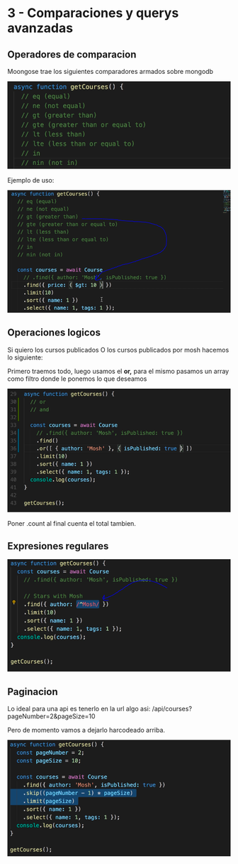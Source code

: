 # 3 - Comparaciones y querys avanzadas

## Operadores de comparacion

Moongose trae los siguientes comparadores armados sobre mongodb

![](../../../.gitbook/assets/imagen%20%28496%29.png)

Ejemplo de uso:

![](../../../.gitbook/assets/imagen%20%28490%29.png)

## Operaciones logicos

Si quiero los cursos publicados O los cursos publicados por mosh hacemos lo siguiente:

Primero traemos todo, luego usamos el **or,**  para el mismo pasamos un array como filtro donde le ponemos lo que deseamos

![](../../../.gitbook/assets/imagen%20%28491%29.png)

Poner .count al final cuenta el total tambien.

## Expresiones regulares

![Van ahi](../../../.gitbook/assets/imagen%20%28492%29.png)

## Paginacion

Lo ideal para una api es tenerlo en la url algo asi: /api/courses?pageNumber=2&pageSize=10

Pero de momento vamos a dejarlo harcodeado arriba.

![](../../../.gitbook/assets/imagen%20%28493%29.png)







